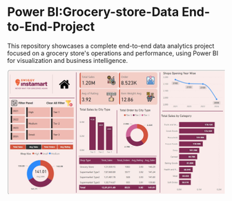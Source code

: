 # Power BI:Grocery-store-Data End-to-End-Project
This repository showcases a complete end-to-end data analytics project focused on a grocery store's operations and performance, using Power BI for visualization and business intelligence.

<img src="https://github.com/Dipal101/Power-BI-Grocery-store-Data---End-to-End-Project/blob/25111cdf07396f9db5b2b444ddb151931d3697a6/Final%20Dashboard.jpg" alt ="Image Description" width="600">
